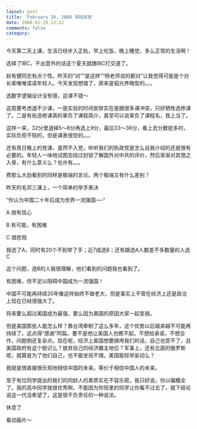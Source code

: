 ```yaml
---
layout: post
title: 'February 26, 2008 寻找状态'
date: 2008-02-26 22:22
comments: false
category: 
---
```

    

今天第二天上课，生活已经步入正轨，早上吃饭，晚上睡觉，多么正常的生活啊！

  

选择了IBC，不出意外的话这个夏天就跟IBC打交道了。

  

  

赵有健同志有点个性。昨天的“对”“是这样”“杨老师说的都对”让我觉得可能是个对长辈唯唯诺诺年轻人。今天发现想错了，原来是韬光养晦型的。。。

选数字逻辑设计没有错，这课不错～

  

  

  

这周要考虑退不少课，一是实验的时间安排实在是跟很多课冲突，只好牺牲选修课了。二是有些选修课真的辜负了课程简介，甚至可以说辜负了课程名，我上当了。

这样一来，32分里退掉5～8分再选上9分，最后33～36分，看上去分数挺多的，实际负担不轻的，但是课表很空的。。。

还有周日晚上的党课，虽然不入党，听听我们的执政党是怎么自我介绍的还是很有必要的。年轻人一味地试图去绕过封锁了解国外对中共的评价，然后渐渐对其恨之入骨，有什么意义么？也许有。。。

费那么大劲看到的同样是极端的言论。两个极端又有什么差别？

  

昨天的毛邓三课上，一个简单的举手表决

“你认为中国二十年后成为世界一流强国──”

A.很有信心

B.有可能，有困难

C.很悲观

我选了A，同时有20个不到举了手；近7成选B；还有跟选A人数差不多数量的人选C

  

这个问题，选B的人我很理解，他们看到的问题我也看到了。

有困难，但不足以阻碍中国成为一流强国！

  

  

中国不可能再持续20年像这样始终不做老大，但是事实上不管在经济上还是政治上现在已经很强大了。

  

将来要么超过美国成为最强，要么因为美国的原因大家一起变弱。

但是美国那些人能怎么样？靠台湾牵制了这么多年，这个优势以后越来越不可能再持续了。这点得“感谢”阿扁，要不是他让美国人也瞧不起，不想给承诺，不想合作，问题倒还复杂点。现在呢，经济上美国想要搞垮我们的话，自己也受不了，且美国政府有这个胆识么？放弃自己的经济霸主地位？军事上，还有北面的俄罗斯呢，就算是为了他们自己，也不能坐视不理。美国能轻举妄动么？

  

我就是很直接很乐观地相信中国的未来。等价于相信中国人的未来。

  

至于有位同学提出的我们的同龄人的素质实在不容乐观，我只好说，你以偏概全了。我的高中同学就很优秀啊，不能因为你班里的同学让你看不过去了，就下结论说这一代没希望了，这是很不负责任的一种说法。

  

休息了

看动画片～
